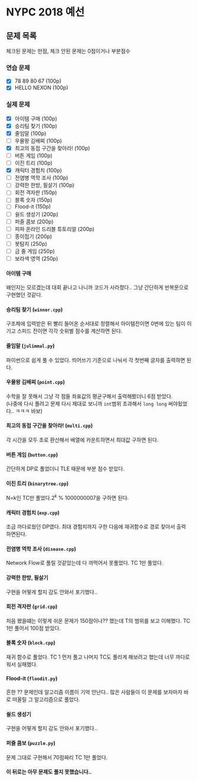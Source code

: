 # NYPC 2018 예선

## 문제 목록
체크된 문제는 만점, 체크 안된 문제는 0점이거나 부분점수
### 연습 문제
- [x] 78 89 80 67 (100p)
- [x] HELLO NEXON (100p)
### 실제 문제
- [x] 아이템 구매 (100p)
- [x] 승리팀 찾기 (100p)
- [x] 줄임말 (100p)
- [ ] 우물왕 김배찌 (100p)
- [x] 최고의 동접 구간을 찾아라! (100p)
- [ ] 버튼 게임 (100p)
- [ ] 이진 트리 (100p)
- [x] 캐릭터 경험치 (100p)
- [ ] 전염병 역학 조사 (100p)
- [ ] 강력한 한방, 필살기 (100p)
- [ ] 회전 격자판 (150p)
- [ ] 블록 숫자 (150p)
- [ ] Flood-it (150p)
- [ ] 쉴드 생성기 (200p)
- [ ] 퍼즐 콤보 (200p)
- [ ] 피파 온라인 드리블 튜토리얼 (200p)
- [ ] 종이접기 (200p)
- [ ] 봇탐지 (250p)
- [ ] 금 줄 게임 (250p)
- [ ] 보라색 영역 (250p)

#### 아이템 구매
왜인지는 모르겠는데 대회 끝나고 나니까 코드가 사라졌다.. 그냥 간단하게 반복문으로 구현했던 것같다.
#### 승리팀 찾기 (`winner.cpp`)
구조체에 입력받은 뒤 빨리 들어온 순서대로 정렬해서 아이템전이면 0번에 있는 팀이 이기고 스피드 전이면 각각 숫위별 점수를 계산하면 된다.
#### 줄임말 (`julimmal.py`)
파이썬으로 쉽게 풀 수 있었다. 띄어쓰기 기준으로 나눠서 각 첫번째 글자를 출력하면 된다.
#### 우물왕 김배찌 (`point.cpp`)
수학을 잘 못해서 그냥 각 점들 좌표값의 평균구해서 출력해봤더니 6점 받았다.<br>
(나중에 다시 풀려고 문제 다시 제대로 보니까 `int`범위 초과해서 `long long` 써야됬었다.. ㅋㅋㅋ 바보)
#### 최고의 동접 구간을 찾아라! (`multi.cpp`)
각 시간을 모두 초로 환산해서 배열에 카운트하면서 최대값 구하면 된다.
#### 버튼 게임 (`button.cpp`)
간단하게 DP로 풀었더니 TLE 때문에 부분 점수 받았다.
#### 이진 트리 (`binarytree.cpp`)
N=k인 TC만 풀었다.2<sup>k</sup> % 1000000007을 구하면 된다.
#### 캐릭터 경험치 (`exp.cpp`)
조금 까다로웠던 DP였다. 최대 경험치까지 구한 다음에 재귀함수로 경로 찾아서 출력 하면된다.
#### 전염병 역학 조사 (`disease.cpp`)
Network Flow로 풀릴 것같았는데 다 까먹어서 못풀었다. TC 1만 풀었다.
#### 강력한 한방, 필살기
구현을 어떻게 할지 감도 안와서 포기했다..
#### 회전 격자판 (`grid.cpp`)
처음 봤을떄는 이렇게 쉬운 문제가 150점이나?? 했는데 T의 범위를 보고 이해했다. TC 1만 풀어서 100점 받았다.
#### 블록 숫자 (`block.cpp`)
재귀 함수로 풀었다. TC 1 먼저 풀고 나머지 TC도 풀리게 해보려고 했는데 너무 까다로워서 실패했다.
#### Flood-it (`floodit.py`)
흔한 ?? 문제인데 알고리즘 이름이 기억 안난다.. 많은 사람들이 이 문제를 보자마자 바로 떠올릴 그 알고리즘으로 풀었다.
#### 쉴드 생성기
구현을 어떻게 할지 감도 안와서 포기했다..
#### 퍼즐 콤보 (`puzzle.py`)
문제 그대로 구현해서 70점짜리 TC 1만 풀었다.
#### 이 뒤로는 아무 문제도 풀지 못했습니다..
